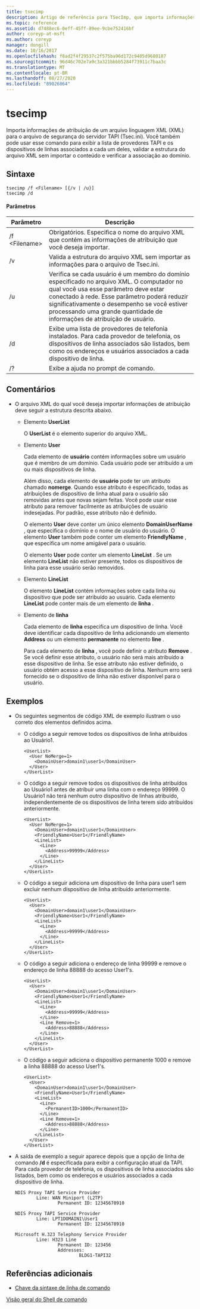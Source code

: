 ```yaml
---
title: tsecimp
description: Artigo de referência para TSecImp, que importa informações de atribuição de um arquivo linguagem XML (XML) para o arquivo de segurança do servidor TAPI (Tsec.ini).
ms.topic: reference
ms.assetid: d7488ec6-0eff-45ff-89ee-9cbe752416bf
author: coreyp-at-msft
ms.author: coreyp
manager: dongill
ms.date: 10/16/2017
ms.openlocfilehash: f8ad2f4f29537c2f575ba96d172c9405d9680187
ms.sourcegitcommit: 96d46c702e7a9c3a321bbbb5284f73911c7baa3c
ms.translationtype: MT
ms.contentlocale: pt-BR
ms.lasthandoff: 08/27/2020
ms.locfileid: "89026864"
---
```

# <a name="tsecimp"></a>tsecimp

Importa informações de atribuição de um arquivo linguagem XML (XML) para o arquivo de segurança do servidor TAPI (Tsec.ini). Você também pode usar esse comando para exibir a lista de provedores TAPI e os dispositivos de linhas associados a cada um deles, validar a estrutura do arquivo XML sem importar o conteúdo e verificar a associação ao domínio.

## <a name="syntax"></a>Sintaxe

```
tsecimp /f <Filename> [{/v | /u}]
tsecimp /d
```

#### <a name="parameters"></a>Parâmetros

|Parâmetro|Descrição|
|---------|-----------|
|/f \<Filename>|Obrigatórios. Especifica o nome do arquivo XML que contém as informações de atribuição que você deseja importar.|
|/v|Valida a estrutura do arquivo XML sem importar as informações para o arquivo de Tsec.ini.|
|/u|Verifica se cada usuário é um membro do domínio especificado no arquivo XML. O computador no qual você usa esse parâmetro deve estar conectado à rede. Esse parâmetro poderá reduzir significativamente o desempenho se você estiver processando uma grande quantidade de informações de atribuição de usuário.|
|/d|Exibe uma lista de provedores de telefonia instalados. Para cada provedor de telefonia, os dispositivos de linha associados são listados, bem como os endereços e usuários associados a cada dispositivo de linha.|
|/?|Exibe a ajuda no prompt de comando.|

## <a name="remarks"></a>Comentários

-   O arquivo XML do qual você deseja importar informações de atribuição deve seguir a estrutura descrita abaixo.
    -   Elemento **UserList**

        O **UserList** é o elemento superior do arquivo XML.
    -   Elemento **User**

        Cada elemento de **usuário** contém informações sobre um usuário que é membro de um domínio. Cada usuário pode ser atribuído a um ou mais dispositivos de linha.

        Além disso, cada elemento de **usuário** pode ter um atributo chamado **nomerge**. Quando esse atributo é especificado, todas as atribuições de dispositivo de linha atual para o usuário são removidas antes que novas sejam feitas. Você pode usar esse atributo para remover facilmente as atribuições de usuário indesejadas. Por padrão, esse atributo não é definido.

        O elemento **User** deve conter um único elemento **DomainUserName** , que especifica o domínio e o nome de usuário do usuário. O elemento **User** também pode conter um elemento **FriendlyName** , que especifica um nome amigável para o usuário.

        O elemento **User** pode conter um elemento **LineList** . Se um elemento **LineList** não estiver presente, todos os dispositivos de linha para esse usuário serão removidos.
    -   Elemento **LineList**

        O elemento **LineList** contém informações sobre cada linha ou dispositivo que pode ser atribuído ao usuário. Cada elemento **LineList** pode conter mais de um elemento de **linha** .
    -   Elemento de **linha**

        Cada elemento de **linha** especifica um dispositivo de linha. Você deve identificar cada dispositivo de linha adicionando um elemento **Address** ou um elemento **permanente** no elemento **line** .

        Para cada elemento de **linha** , você pode definir o atributo **Remove** . Se você definir esse atributo, o usuário não será mais atribuído a esse dispositivo de linha. Se esse atributo não estiver definido, o usuário obtém acesso a esse dispositivo de linha. Nenhum erro será fornecido se o dispositivo de linha não estiver disponível para o usuário.

## <a name="examples"></a>Exemplos
- Os seguintes segmentos de código XML de exemplo ilustram o uso correto dos elementos definidos acima.
  - O código a seguir remove todos os dispositivos de linha atribuídos ao Usuário1.
    ```
    <UserList>
      <User NoMerge=1>
        <DomainUser>domain1\user1</DomainUser>
      </User>
    </UserList>
    ```
  - O código a seguir remove todos os dispositivos de linha atribuídos ao Usuário1 antes de atribuir uma linha com o endereço 99999. O Usuário1 não terá nenhum outro dispositivo de linhas atribuído, independentemente de os dispositivos de linha terem sido atribuídos anteriormente.
    ```
    <UserList>
      <User NoMerge=1>
        <DomainUser>domain1\user1</DomainUser>
        <FriendlyName>User1</FriendlyName>
        <LineList>
          <Line>
            <Address>99999</Address>
          </Line>
        </LineList>
      </User>
    </UserList>
    ```
  - O código a seguir adiciona um dispositivo de linha para user1 sem excluir nenhum dispositivo de linha atribuído anteriormente.
    ```
    <UserList>
      <User>
        <DomainUser>domain1\user1</DomainUser>
        <FriendlyName>User1</FriendlyName>
        <LineList>
          <Line>
            <Address>99999</Address>
          </Line>
        </LineList>
      </User>
    </UserList>
    ```
  - O código a seguir adiciona o endereço de linha 99999 e remove o endereço de linha 88888 do acesso User1's.
    ```
    <UserList>
      <User>
        <DomainUser>domain1\user1</DomainUser>
        <FriendlyName>User1</FriendlyName>
        <LineList>
          <Line>
            <Address>99999</Address>
          </Line>
          <Line Remove=1>
            <Address>88888</Address>
          </Line>
        </LineList>
      </User>
    </UserList>
    ```
  - O código a seguir adiciona o dispositivo permanente 1000 e remove a linha 88888 do acesso User1's.
    ```
    <UserList>
      <User>
        <DomainUser>domain1\user1</DomainUser>
        <FriendlyName>User1</FriendlyName>
        <LineList>
          <Line>
            <PermanentID>1000</PermanentID>
          </Line>
          <Line Remove=1>
            <Address>88888</Address>
          </Line>
        </LineList>
      </User>
    </UserList>
    ```

-   A saída de exemplo a seguir aparece depois que a opção de linha de comando **/d** é especificada para exibir a configuração atual da TAPI. Para cada provedor de telefonia, os dispositivos de linha associados são listados, bem como os endereços e usuários associados a cada dispositivo de linha.
    ```
    NDIS Proxy TAPI Service Provider
            Line: WAN Miniport (L2TP)
                    Permanent ID: 12345678910

    NDIS Proxy TAPI Service Provider
            Line: LPT1DOMAIN1\User1
                    Permanent ID: 12345678910

    Microsoft H.323 Telephony Service Provider
            Line: H323 Line
                    Permanent ID: 123456
                    Addresses:
                            BLDG1-TAPI32

    ```

## <a name="additional-references"></a>Referências adicionais

- [Chave da sintaxe de linha de comando](command-line-syntax-key.md)

[Visão geral do Shell de comando](/previous-versions/windows/it-pro/windows-server-2003/cc737438(v=ws.10))
